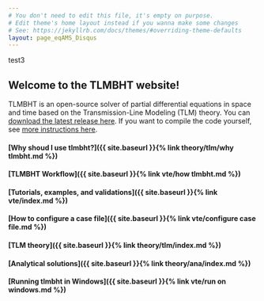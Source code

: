 ```yaml
---
# You don't need to edit this file, it's empty on purpose.
# Edit theme's home layout instead if you wanna make some changes
# See: https://jekyllrb.com/docs/themes/#overriding-theme-defaults
layout: page_eqAMS_Disqus
---
```


 test3

## Welcome to the TLMBHT website!

TLMBHT is an open-source solver of partial differential equations in space and time based on the Transmission-Line Modeling (TLM) theory. You can [download the latest release here](https://github.com/hugomilan/tlmbht/releases). If you want to compile the code yourself, see [more instructions here](https://github.com/hugomilan/tlmbht/blob/master/README.md).

#### [Why shoud I use tlmbht?]({{ site.baseurl }}{% link theory/tlm/why tlmbht.md %})

#### [TLMBHT Workflow]({{ site.baseurl }}{% link vte/how tlmbht.md %})

#### [Tutorials, examples, and validations]({{ site.baseurl }}{% link vte/index.md %})

#### [How to configure a case file]({{ site.baseurl }}{% link vte/configure case file.md %})

#### [TLM theory]({{ site.baseurl }}{% link theory/tlm/index.md %})

#### [Analytical solutions]({{ site.baseurl }}{% link theory/ana/index.md %})

#### [Running tlmbht in Windows]({{ site.baseurl }}{% link vte/run on windows.md %})
